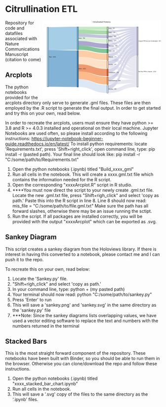# Citrullination ETL

<img src="https://github.com/grahamdelafield/Citrullination/blob/main/Sankey/Original.png" align="right"
     alt="Sankey" height="250">
     
Repository for code and datafiles associated with Nature Communications Manuscript (citation to come)


## Arcplots
The python notebooks provided for the arcplots directory only serve to generate .gml files. These files are then
employed by the .R script to generate the final output. In order to get started and try this on your own, read below.

In order to recreate the arcplots, users must ensure they have python >= 3.8
and R >= 4.0.3 installed and operational on their local machine. Jupyter Notebooks
are used often, so please install according to the following
instructions: https://jupyter-notebook-beginner-guide.readthedocs.io/en/latest/
To install python requirements: locate 'Requirements.txt', press 'Shift+right_click',
open command line, type: pip install -r (pasted path). Your final line should look like:
pip install -r "C:/some/path/to/Requirements.txt"

1) Open the python notebooks (.ipynb) titled "Build_xxxx_gml"
2) Run all cells in the notebook. This will create a xxxx.gml.txt file
   which contains the information needed for the R script.
3) Open the corresponding "xxxxArcplot.R" script in R studio.
4) ****You must now direct the script to your newly create .gml.txt file.
   Locate the new .gml.txt file, press "Shift+righ_click" and select 'copy
   as path.' Paste this into the R script in line 8.
   Line 8 should now read: mis_file = "C:/some/path/to/file.gml.txt"
   Make sure the path has all forward slashes, otherwise there may be an
   issue running the sctipt.
4) Run the script. If all packages are installed correctly, you will
   be provided with the output "xxxxArcplot" which can be exported as .svg.

## Sankey Diagram
This script creates a sankey diagram from the Holoviews library. If there is interest
in having this converted to a notebook, please contact me and I can push it to the repo.

To recreate this on your own, read below:

1) Locate the 'Sankey.py' file.
2) "Shift+righ_click" and select 'copy as path.'
3) In your command line, type: python + (my pasted path)
4) Your terminal should now read: python "C:/some/path/to/sankey.py"
5) Press 'Enter' to run
6) This will save a 'sankey.png' and 'sankey.svg' in the same directory as the
   'sankey.py' file
7) ***Note: Since the sankey diagrams lists overlapping values, we have used a vector
   editing software to replace the text and numbers with the numbers returned in the terminal


## Stacked Bars
This is the most straight forward component of the repository. These notebooks have been built with Binder, so
you should be able to run them in the browser. Otherwise you can clone/download the repo and follow these instructions.

1) Open the python notebooks (.ipynb) titled "xxxx_stacked_bar_chart.ipynb"
2) Run all cells in the notebook.
3) This will save a '.svg' copy of the files to the same directory as the '.ipynb'
   files.
